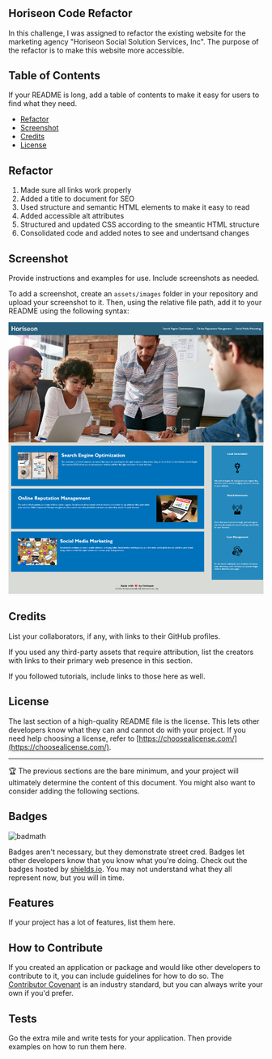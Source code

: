 # <Your-Project-Title>

## Horiseon Code Refactor

In this challenge, I was assigned to refactor the existing website for the marketing agency "Horiseon Social Solution Services, Inc". The purpose of the refactor is to make this website more accessible.



## Table of Contents 

If your README is long, add a table of contents to make it easy for users to find what they need.

- [Refactor](#refactor)
- [Screenshot](#screenshot)
- [Credits](#credits)
- [License](#license)

## Refactor

1) Made sure all links work properly
2) Added a title to document for SEO
3) Used structure and semantic HTML elements to make it easy to read
4) Added accessible alt attributes
5) Structured and updated CSS according to the smeantic HTML structure
6) Consolidated code and added notes to see and undertsand changes

## Screenshot

Provide instructions and examples for use. Include screenshots as needed.

To add a screenshot, create an `assets/images` folder in your repository and upload your screenshot to it. Then, using the relative file path, add it to your README using the following syntax:

![Horiseon Refactored Website](assets/images/Horiseon-Refactored-Website.png)

## Credits

List your collaborators, if any, with links to their GitHub profiles.

If you used any third-party assets that require attribution, list the creators with links to their primary web presence in this section.

If you followed tutorials, include links to those here as well.

## License

The last section of a high-quality README file is the license. This lets other developers know what they can and cannot do with your project. If you need help choosing a license, refer to [https://choosealicense.com/](https://choosealicense.com/).

---

🏆 The previous sections are the bare minimum, and your project will ultimately determine the content of this document. You might also want to consider adding the following sections.

## Badges

![badmath](https://img.shields.io/github/languages/top/nielsenjared/badmath)

Badges aren't necessary, but they demonstrate street cred. Badges let other developers know that you know what you're doing. Check out the badges hosted by [shields.io](https://shields.io/). You may not understand what they all represent now, but you will in time.

## Features

If your project has a lot of features, list them here.

## How to Contribute

If you created an application or package and would like other developers to contribute to it, you can include guidelines for how to do so. The [Contributor Covenant](https://www.contributor-covenant.org/) is an industry standard, but you can always write your own if you'd prefer.

## Tests

Go the extra mile and write tests for your application. Then provide examples on how to run them here.